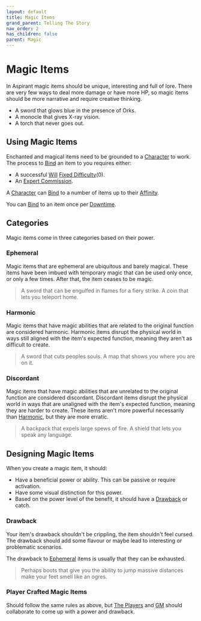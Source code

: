 ```yaml
---
layout: default
title: Magic Items
grand_parent: Telling The Story
nav_order: 2
has_children: false
parent: Magic
---
```

# Magic Items
In Aspirant magic items should be unique, interesting and full of lore. There are very few ways to deal more damage or have more HP, so magic items should be more narrative and require creative thinking.
* A sword that glows blue in the presence of Orks.
* A monocle that gives X-ray vision.
* A torch that never goes out.

## Using Magic Items
Enchanted and magical items need to be grounded to a [Character](Core/Terminology.md#Character) to work. The process to [Bind](Core/Terminology.md#Bind) an item to you requires either:
* A successful [Will](Core/Spirit.md#Will) [Fixed Difficulty](Core/Skills.md#Fixed%20Difficulty)(0).
* An [Expert Commission](Services#Expert%20Commissions).

A [Character](Core/Terminology.md#Character) can [Bind](Core/Terminology.md#Bind) to a number of items up to their [Affinity](Core/Stats.md#Max%20Affinity).

You can [Bind](Core/Terminology.md#Bind) to an item once per [Downtime](Telling-The-Story#Downtime).

## Categories
Magic items come in three categories based on their power.

### Ephemeral
Magic items that are ephemeral are ubiquitous and barely magical. These items have been imbued with temporary magic that can be used only once, or only a few times. After that, the item ceases to be magic.

> A sword that can be engulfed in flames for a fiery strike.
> A coin that lets you teleport home.

### Harmonic
Magic items that have magic abilities that are related to the original function are considered harmonic. Harmonic items disrupt the physical world in ways still aligned with the item's expected function, meaning they aren't as difficult to create.

> A sword that cuts peoples souls.
> A map that shows you where you are on it.

### Discordant
Magic items that have magic abilities that are unrelated to the original function are considered discordant. Discordant items disrupt the physical world in ways that are unaligned with the item's expected function, meaning they are harder to create. These items aren't more powerful necessarily than [Harmonic](#Harmonic), but they are more erratic.

> A backpack that expels large spews of fire.
> A shield that lets you speak any language.

## Designing Magic Items
When you create a magic item, it should:
* Have a beneficial power or ability. This can be passive or require activation.
* Have some visual distinction for this power.
* Based on the power level of the benefit, it should have a [Drawback](#Drawback) or catch.
### Drawback
Your item's drawback shouldn't be crippling, the item shouldn't feel cursed. The drawback should add some flavour or maybe lead to interesting or problematic scenarios. 

The drawback to [Ephemeral](#Ephemeral) items is usually that they can be exhausted.

> Perhaps boots that give you the ability to jump massive distances make your feet smell like an ogres.


### Player Crafted Magic Items
Should follow the same rules as above, but [The Players](How-To-Play#The%20Players) and [GM](How-To-Play#GM) should collaborate to come up with a power and drawback.